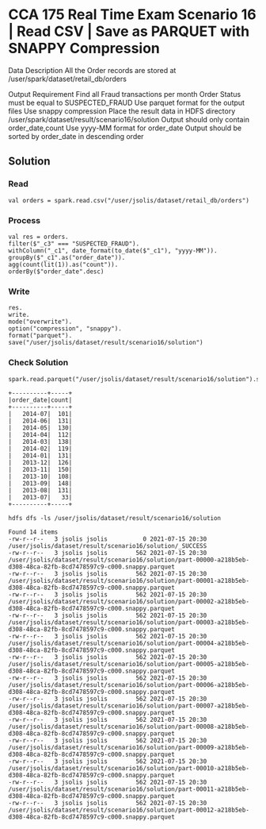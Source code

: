 # CCA 175 Real Time Exam Scenario 16 | Read CSV | Save as PARQUET with SNAPPY Compression

Data Description
All the Order records are stored at /user/spark/dataset/retail_db/orders

Output Requirement
Find all Fraud transactions per month
Order Status must be equal to SUSPECTED_FRAUD
Use parquet format for the output files
Use snappy compression
Place the result data in HDFS directory /user/spark/dataset/result/scenario16/solution
Output should only contain order_date,count
Use yyyy-MM format for order_date
Output should be sorted by order_date in descending order

## Solution

### Read

```
val orders = spark.read.csv("/user/jsolis/dataset/retail_db/orders")
```

### Process

```
val res = orders.
filter($"_c3" === "SUSPECTED_FRAUD").
withColumn("_c1", date_format(to_date($"_c1"), "yyyy-MM")).
groupBy($"_c1".as("order_date")).
agg(count(lit(1)).as("count")).
orderBy($"order_date".desc)
```

### Write

```
res.
write.
mode("overwrite").
option("compression", "snappy").
format("parquet").
save("/user/jsolis/dataset/result/scenario16/solution")
```

### Check Solution

```
spark.read.parquet("/user/jsolis/dataset/result/scenario16/solution").show

+----------+-----+
|order_date|count|
+----------+-----+
|   2014-07|  101|
|   2014-06|  131|
|   2014-05|  130|
|   2014-04|  112|
|   2014-03|  138|
|   2014-02|  119|
|   2014-01|  131|
|   2013-12|  126|
|   2013-11|  150|
|   2013-10|  108|
|   2013-09|  148|
|   2013-08|  131|
|   2013-07|   33|
+----------+-----+
```

```
hdfs dfs -ls /user/jsolis/dataset/result/scenario16/solution

Found 14 items
-rw-r--r--   3 jsolis jsolis          0 2021-07-15 20:30 /user/jsolis/dataset/result/scenario16/solution/_SUCCESS
-rw-r--r--   3 jsolis jsolis        562 2021-07-15 20:30 /user/jsolis/dataset/result/scenario16/solution/part-00000-a218b5eb-d308-48ca-82fb-8cd7478597c9-c000.snappy.parquet
-rw-r--r--   3 jsolis jsolis        562 2021-07-15 20:30 /user/jsolis/dataset/result/scenario16/solution/part-00001-a218b5eb-d308-48ca-82fb-8cd7478597c9-c000.snappy.parquet
-rw-r--r--   3 jsolis jsolis        562 2021-07-15 20:30 /user/jsolis/dataset/result/scenario16/solution/part-00002-a218b5eb-d308-48ca-82fb-8cd7478597c9-c000.snappy.parquet
-rw-r--r--   3 jsolis jsolis        562 2021-07-15 20:30 /user/jsolis/dataset/result/scenario16/solution/part-00003-a218b5eb-d308-48ca-82fb-8cd7478597c9-c000.snappy.parquet
-rw-r--r--   3 jsolis jsolis        562 2021-07-15 20:30 /user/jsolis/dataset/result/scenario16/solution/part-00004-a218b5eb-d308-48ca-82fb-8cd7478597c9-c000.snappy.parquet
-rw-r--r--   3 jsolis jsolis        562 2021-07-15 20:30 /user/jsolis/dataset/result/scenario16/solution/part-00005-a218b5eb-d308-48ca-82fb-8cd7478597c9-c000.snappy.parquet
-rw-r--r--   3 jsolis jsolis        562 2021-07-15 20:30 /user/jsolis/dataset/result/scenario16/solution/part-00006-a218b5eb-d308-48ca-82fb-8cd7478597c9-c000.snappy.parquet
-rw-r--r--   3 jsolis jsolis        562 2021-07-15 20:30 /user/jsolis/dataset/result/scenario16/solution/part-00007-a218b5eb-d308-48ca-82fb-8cd7478597c9-c000.snappy.parquet
-rw-r--r--   3 jsolis jsolis        562 2021-07-15 20:30 /user/jsolis/dataset/result/scenario16/solution/part-00008-a218b5eb-d308-48ca-82fb-8cd7478597c9-c000.snappy.parquet
-rw-r--r--   3 jsolis jsolis        562 2021-07-15 20:30 /user/jsolis/dataset/result/scenario16/solution/part-00009-a218b5eb-d308-48ca-82fb-8cd7478597c9-c000.snappy.parquet
-rw-r--r--   3 jsolis jsolis        562 2021-07-15 20:30 /user/jsolis/dataset/result/scenario16/solution/part-00010-a218b5eb-d308-48ca-82fb-8cd7478597c9-c000.snappy.parquet
-rw-r--r--   3 jsolis jsolis        562 2021-07-15 20:30 /user/jsolis/dataset/result/scenario16/solution/part-00011-a218b5eb-d308-48ca-82fb-8cd7478597c9-c000.snappy.parquet
-rw-r--r--   3 jsolis jsolis        562 2021-07-15 20:30 /user/jsolis/dataset/result/scenario16/solution/part-00012-a218b5eb-d308-48ca-82fb-8cd7478597c9-c000.snappy.parquet
```
